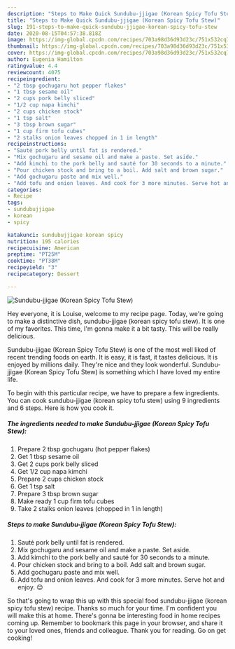 ```yaml
---
description: "Steps to Make Quick Sundubu-jjigae (Korean Spicy Tofu Stew)"
title: "Steps to Make Quick Sundubu-jjigae (Korean Spicy Tofu Stew)"
slug: 191-steps-to-make-quick-sundubu-jjigae-korean-spicy-tofu-stew
date: 2020-08-15T04:57:38.818Z
image: https://img-global.cpcdn.com/recipes/703a98d36d93d23c/751x532cq70/sundubu-jjigae-korean-spicy-tofu-stew-recipe-main-photo.jpg
thumbnail: https://img-global.cpcdn.com/recipes/703a98d36d93d23c/751x532cq70/sundubu-jjigae-korean-spicy-tofu-stew-recipe-main-photo.jpg
cover: https://img-global.cpcdn.com/recipes/703a98d36d93d23c/751x532cq70/sundubu-jjigae-korean-spicy-tofu-stew-recipe-main-photo.jpg
author: Eugenia Hamilton
ratingvalue: 4.4
reviewcount: 4075
recipeingredient:
- "2 tbsp gochugaru hot pepper flakes"
- "1 tbsp sesame oil"
- "2 cups pork belly sliced"
- "1/2 cup napa kimchi"
- "2 cups chicken stock"
- "1 tsp salt"
- "3 tbsp brown sugar"
- "1 cup firm tofu cubes"
- "2 stalks onion leaves chopped in 1 in length"
recipeinstructions:
- "Sauté pork belly until fat is rendered."
- "Mix gochugaru and sesame oil and make a paste. Set aside."
- "Add kimchi to the pork belly and sauté for 30 seconds to a minute."
- "Pour chicken stock and bring to a boil. Add salt and brown sugar."
- "Add gochugaru paste and mix well."
- "Add tofu and onion leaves. And cook for 3 more minutes. Serve hot and enjoy. 😊"
categories:
- Recipe
tags:
- sundubujjigae
- korean
- spicy

katakunci: sundubujjigae korean spicy 
nutrition: 195 calories
recipecuisine: American
preptime: "PT25M"
cooktime: "PT38M"
recipeyield: "3"
recipecategory: Dessert

---
```



![Sundubu-jjigae (Korean Spicy Tofu Stew)](https://img-global.cpcdn.com/recipes/703a98d36d93d23c/751x532cq70/sundubu-jjigae-korean-spicy-tofu-stew-recipe-main-photo.jpg)

Hey everyone, it is Louise, welcome to my recipe page. Today, we're going to make a distinctive dish, sundubu-jjigae (korean spicy tofu stew). It is one of my favorites. This time, I'm gonna make it a bit tasty. This will be really delicious.



Sundubu-jjigae (Korean Spicy Tofu Stew) is one of the most well liked of recent trending foods on earth. It is easy, it is fast, it tastes delicious. It is enjoyed by millions daily. They're nice and they look wonderful. Sundubu-jjigae (Korean Spicy Tofu Stew) is something which I have loved my entire life.


To begin with this particular recipe, we have to prepare a few ingredients. You can cook sundubu-jjigae (korean spicy tofu stew) using 9 ingredients and 6 steps. Here is how you cook it.

<!--inarticleads1-->

##### The ingredients needed to make Sundubu-jjigae (Korean Spicy Tofu Stew):

1. Prepare 2 tbsp gochugaru (hot pepper flakes)
1. Get 1 tbsp sesame oil
1. Get 2 cups pork belly sliced
1. Get 1/2 cup napa kimchi
1. Prepare 2 cups chicken stock
1. Get 1 tsp salt
1. Prepare 3 tbsp brown sugar
1. Make ready 1 cup firm tofu cubes
1. Take 2 stalks onion leaves (chopped in 1 in length)




<!--inarticleads2-->

##### Steps to make Sundubu-jjigae (Korean Spicy Tofu Stew):

1. Sauté pork belly until fat is rendered.
1. Mix gochugaru and sesame oil and make a paste. Set aside.
1. Add kimchi to the pork belly and sauté for 30 seconds to a minute.
1. Pour chicken stock and bring to a boil. Add salt and brown sugar.
1. Add gochugaru paste and mix well.
1. Add tofu and onion leaves. And cook for 3 more minutes. Serve hot and enjoy. 😊




So that's going to wrap this up with this special food sundubu-jjigae (korean spicy tofu stew) recipe. Thanks so much for your time. I'm confident you will make this at home. There's gonna be interesting food in home recipes coming up. Remember to bookmark this page in your browser, and share it to your loved ones, friends and colleague. Thank you for reading. Go on get cooking!
